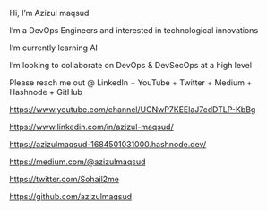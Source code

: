 Hi, I’m Azizul maqsud

I’m a DevOps Engineers and interested in technological innovations

I’m currently learning AI

I’m looking to collaborate on DevOps & DevSecOps at a high level



Please reach me out @ LinkedIn + YouTube + Twitter + Medium + Hashnode + GitHub

https://www.youtube.com/channel/UCNwP7KEElaJ7cdDTLP-KbBg

https://www.linkedin.com/in/azizul-maqsud/

https://azizulmaqsud-1684501031000.hashnode.dev/

https://medium.com/@azizulmaqsud

https://twitter.com/Sohail2me

https://github.com/azizulmaqsud



